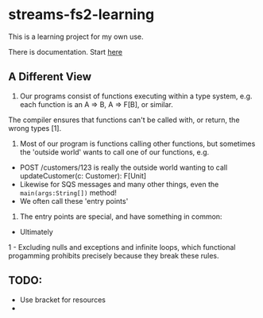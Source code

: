 # streams-fs2-learning

This is a learning project for my own use.

There is documentation.  Start [here](./docs/startHere.md)

## A Different View

1. Our programs consist of functions executing within a type system, e.g. each function is an A => B, A => F[B], or similar.

The compiler ensures that functions can't be called with, or return, the wrong types [1].

1. Most of our program is functions calling other functions, but sometimes the 'outside world' wants to call one of our functions, e.g. 

- POST /customers/123 is really the outside world wanting to call updateCustomer(c: Customer): F[Unit] 
- Likewise for SQS messages and many other things, even the `main(args:String[])` method!
- We often call these 'entry points'

1. The entry points are special, and have something in common:

- Ultimately 



1 - Excluding nulls and exceptions and infinite loops, which functional progamming prohibits precisely because they break these rules.

## TODO:

- Use bracket for resources
- 